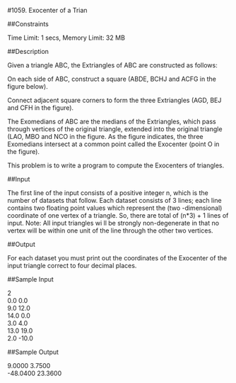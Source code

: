 #1059. Exocenter of a Trian

##Constraints

Time Limit: 1 secs, Memory Limit: 32 MB

##Description

Given a triangle ABC, the Extriangles of ABC are constructed as follows:

On each side of ABC, construct a square (ABDE, BCHJ and ACFG in the figure below).

Connect adjacent square corners to form the three Extriangles (AGD, BEJ and CFH in the figure).

The Exomedians of ABC are the medians of the Extriangles, which pass through vertices of the original triangle, extended into the original triangle (LAO, MBO and NCO in the figure. As the figure indicates, the three Exomedians intersect at a common point called the Exocenter (point O in the figure).

This problem is to write a program to compute the Exocenters of triangles.



##Input

The first line of the input consists of a positive integer n, which is the number of datasets that follow. Each dataset consists of 3 lines; each line contains two floating point values which represent the (two -dimensional) coordinate of one vertex of a triangle. So, there are total of (n*3) + 1 lines of input. Note: All input triangles wi ll be strongly non-degenerate in that no vertex will be within one unit of the line through the other two vertices.

##Output

For each dataset you must print out the coordinates of the Exocenter of the input triangle correct to four decimal places.

##Sample Input

2  
0.0 0.0  
9.0 12.0  
14.0 0.0  
3.0 4.0  
13.0 19.0  
2.0 -10.0

##Sample Output

9.0000 3.7500  
-48.0400 23.3600